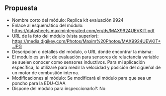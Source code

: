 ## Propuesta ##
* Nombre corto del módulo: Replica kit evaluación 9924
* Enlace al esquemático del módulo: https://datasheets.maximintegrated.com/en/ds/MAX9924UEVKIT.pdf
* URL de la foto del módulo (vista superior): https://media.digikey.com/Photos/Maxim%20Photos/MAX9924UEVKIT+.JPG
* Descripción o detalles del módulo, o URL donde encontrar la misma:
* El modulo es un kit de evaluación para sensores de reluctancia variable se suelen conocer como sensores inductivos. Para mi aplicación específica, lo utilizaré para medir la velocidad y posición del cigüeñal de un motor de combustión interna.
* Modificaciones al módulo: Se modificará el módulo para que sea un poncho para la EDU-CIAA
* Dispone del módulo para inspeccionarlo?: No
